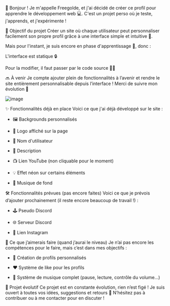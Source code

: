 👋 Bonjour !
Je m'appelle Freegolde, et j'ai décidé de créer ce profil pour apprendre le développement web 💻.
C'est un projet perso où je teste, j'apprends, et j'expérimente !

🚧 Objectif du projet
Créer un site où chaque utilisateur peut personnaliser facilement son propre profil grâce à une interface simple et intuitive 🎨.

Mais pour l'instant, je suis encore en phase d'apprentissage 🧠, donc :

L'interface est statique 🔒

Pour la modifier, il faut passer par le code source 🧑‍💻

🔜 À venir
Je compte ajouter plein de fonctionnalités à l’avenir et rendre le site entièrement personnalisable depuis l’interface !
Merci de suivre mon évolution 🙏

![image](https://github.com/user-attachments/assets/e850d29b-c9da-449a-b15d-fa72f7ad617b)

✨ Fonctionnalités déjà en place
Voici ce que j'ai déjà développé sur le site :

- 🖼️ Backgrounds personnalisés

- 🔆 Logo affiché sur la page

- 👤 Nom d'utilisateur

- 📝 Description

- 📺 Lien YouTube (non cliquable pour le moment)

- 💡 Effet néon sur certains éléments

- 🎵 Musique de fond

🛠️ Fonctionnalités prévues (pas encore faites)
Voici ce que je prévois d’ajouter prochainement (il reste encore beaucoup de travail !) :

- 🕹️ Pseudo Discord

- 🌐 Serveur Discord

- 📸 Lien Instagram

🔧 Ce que j’aimerais faire (quand j’aurai le niveau)
Je n’ai pas encore les compétences pour le faire, mais c’est dans mes objectifs :

- 👥 Création de profils personnalisés

- ❤️ Système de like pour les profils

- 🎵 Système de musique complet (pause, lecture, contrôle du volume...)

🚀 Projet évolutif
Ce projet est en constante évolution, rien n’est figé !
Je suis ouvert à toutes vos idées, suggestions et retours 💬
N’hésitez pas à contribuer ou à me contacter pour en discuter !


